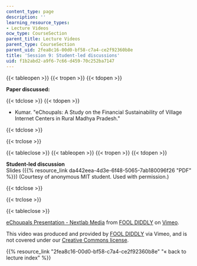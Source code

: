 ```yaml
---
content_type: page
description: ''
learning_resource_types:
- Lecture Videos
ocw_type: CourseSection
parent_title: Lecture Videos
parent_type: CourseSection
parent_uid: 2fea8c16-00d0-bf58-c7a4-ce2f92360b8e
title: 'Session 9: Student-led discussions'
uid: f1b2abd2-a9f6-7c66-d459-70c252ba7147
---
```


{{< tableopen >}}
{{< tropen >}}
{{< tdopen >}}


**Paper discussed:**


{{< tdclose >}}
{{< tdopen >}}


*   Kumar. "eChoupals: A Study on the Financial Sustainability of Village Internet Centers in Rural Madhya Pradesh."


{{< tdclose >}}

{{< trclose >}}

{{< tableclose >}}
{{< tableopen >}}
{{< tropen >}}
{{< tdopen >}}


**Student-led discussion**  
Slides ({{% resource_link da442eea-4d3e-6f48-5065-7ab180096f26 "PDF" %}}) (Courtesy of anonymous MIT student. Used with permission.)


{{< tdclose >}}

{{< trclose >}}

{{< tableclose >}}

[eChoupals Presentation - Nextlab Media](https://vimeo.com/2053155) from [FOOL DIDDLY](https://vimeo.com/user717518) on [Vimeo](https://vimeo.com).

This video was produced and provided by [FOOL DIDDLY](https://vimeo.com/2053155) via Vimeo, and is not covered under our [Creative Commons license](/terms/#cc).

{{% resource_link "2fea8c16-00d0-bf58-c7a4-ce2f92360b8e" "« back to lecture index" %}}